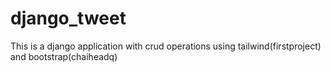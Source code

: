 # django_tweet
This is a django application with crud operations using tailwind(firstproject) and bootstrap(chaiheadq)
